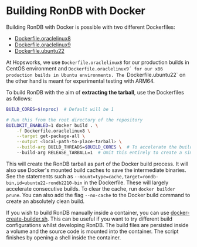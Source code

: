 # Building RonDB with Docker

Building RonDB with Docker is possible with two different Dockerfiles: 

* [Dockerfile.oraclelinux8](../Dockerfile.oraclelinux8)
* [Dockerfile.oraclelinux9](../Dockerfile.oraclelinux9)
* [Dockerfile.ubuntu22](../Dockerfile.ubuntu22)

At Hopsworks, we use `Dockerfile.oraclelinux8` for our production builds in CentOS environment and `Dockerfile.oraclelinux9´ for our x86 production builds in Ubuntu environments. The `Dockerfile.ubuntu22` on the other hand is meant for experimental testing with ARM64.

To build RonDB with the aim of **extracting the tarball**, use the Dockerfiles as follows:
```bash
BUILD_CORES=$(nproc)  # Default will be 1

# Run this from the root directory of the repository
BUILDKIT_ENABLED=1 docker build . \
    -f Dockerfile.oraclelinux8 \
    --target get-package-all \
    --output <local-path-to-place-tarball> \
    --build-arg BUILD_THREADS=$BUILD_CORES \  # To accelerate the build
    --build-arg RELEASE_TARBALL=1  # Omit this entirely to create a simple build
```

This will create the RonDB tarball as part of the Docker build process. It will also use Docker's mounted build caches to save the intermediate binaries. See the statements such as `--mount=type=cache,target=rondb-bin,id=ubuntu22-rondb2210-bin` in the Dockerfile. These will largely accelerate consecutive builds. To clear the cache, run `docker builder prune`. You can also add the flag `--no-cache` to the Docker build command to create an absolutely clean build.

If you wish to build RonDB manually inside a container, you can use [docker-create-builder.sh](/build_scripts/release_scripts/docker-create-builder.sh). This can be useful if you want to try different build configurations whilst developing RonDB. The build files are persisted inside a volume and the source code is mounted into the container. The script finishes by opening a shell inside the container.
